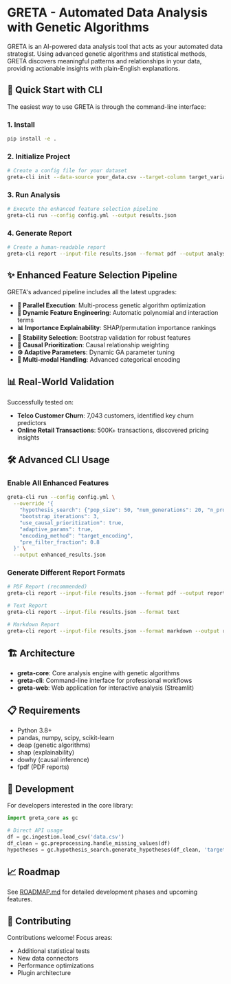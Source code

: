 # GRETA - Automated Data Analysis with Genetic Algorithms

GRETA is an AI-powered data analysis tool that acts as your automated data strategist. Using advanced genetic algorithms and statistical methods, GRETA discovers meaningful patterns and relationships in your data, providing actionable insights with plain-English explanations.

## 🚀 Quick Start with CLI

The easiest way to use GRETA is through the command-line interface:

### 1. Install
```bash
pip install -e .
```

### 2. Initialize Project
```bash
# Create a config file for your dataset
greta-cli init --data-source your_data.csv --target-column target_variable --output config.yml
```

### 3. Run Analysis
```bash
# Execute the enhanced feature selection pipeline
greta-cli run --config config.yml --output results.json
```

### 4. Generate Report
```bash
# Create a human-readable report
greta-cli report --input-file results.json --format pdf --output analysis_report.pdf
```

## ✨ Enhanced Feature Selection Pipeline

GRETA's advanced pipeline includes all the latest upgrades:

- **🔄 Parallel Execution**: Multi-process genetic algorithm optimization
- **🧮 Dynamic Feature Engineering**: Automatic polynomial and interaction terms
- **📊 Importance Explainability**: SHAP/permutation importance rankings
- **🎯 Stability Selection**: Bootstrap validation for robust features
- **🔗 Causal Prioritization**: Causal relationship weighting
- **⚙️ Adaptive Parameters**: Dynamic GA parameter tuning
- **🔄 Multi-modal Handling**: Advanced categorical encoding

## 📊 Real-World Validation

Successfully tested on:
- **Telco Customer Churn**: 7,043 customers, identified key churn predictors
- **Online Retail Transactions**: 500K+ transactions, discovered pricing insights

## 🛠️ Advanced CLI Usage

### Enable All Enhanced Features
```bash
greta-cli run --config config.yml \
  --override '{
    "hypothesis_search": {"pop_size": 50, "num_generations": 20, "n_processes": 2},
    "bootstrap_iterations": 3,
    "use_causal_prioritization": true,
    "adaptive_params": true,
    "encoding_method": "target_encoding",
    "pre_filter_fraction": 0.8
  }' \
  --output enhanced_results.json
```

### Generate Different Report Formats
```bash
# PDF Report (recommended)
greta-cli report --input-file results.json --format pdf --output report.pdf

# Text Report
greta-cli report --input-file results.json --format text

# Markdown Report
greta-cli report --input-file results.json --format markdown --output report.md
```

## 🏗️ Architecture

- **greta-core**: Core analysis engine with genetic algorithms
- **greta-cli**: Command-line interface for professional workflows
- **greta-web**: Web application for interactive analysis (Streamlit)

## 📋 Requirements

- Python 3.8+
- pandas, numpy, scipy, scikit-learn
- deap (genetic algorithms)
- shap (explainability)
- dowhy (causal inference)
- fpdf (PDF reports)

## 🔧 Development

For developers interested in the core library:

```python
import greta_core as gc

# Direct API usage
df = gc.ingestion.load_csv('data.csv')
df_clean = gc.preprocessing.handle_missing_values(df)
hypotheses = gc.hypothesis_search.generate_hypotheses(df_clean, 'target')
```

## 📈 Roadmap

See [ROADMAP.md](ROADMAP.md) for detailed development phases and upcoming features.

## 🤝 Contributing

Contributions welcome! Focus areas:
- Additional statistical tests
- New data connectors
- Performance optimizations
- Plugin architecture